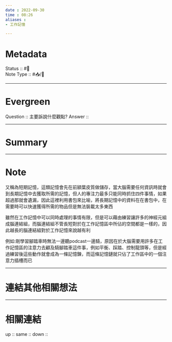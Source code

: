 ```yaml
---
date : 2022-09-30
time : 08:26
aliases :
- 工作記憶

---
```


# Metadata
Status :: #🌱 <br>
Note Type :: #📥/📘 <br>

---
# Evergreen
Question :: 主要訴說什麼觀點?
Answer :: 


---

# Summary


---

# Note
又稱為短期記憶，這類記憶會先在前額葉皮質做儲存，當大腦需要任何資訊時就會到長期記憶中去獲取所需的記憶，但人的專注力最多只能同時抓住四件事情，如果超過那就會遺漏，因此這裡利用書包來比喻，將長期記憶中的資料在在書包中，在需要時可以快速獲得所需的物品但是無法裝載太多東西

雖然在工作記憶中可以同時處理的事情有限，但是可以藉由練習讓許多的神經元組成腦連結組，而腦連結組不管長短對於在工作記憶區中所佔的空間都是一樣的，因此越長的腦連結組對於工作記憶來說越有利

例如:剛學習腳踏車時無法一邊聽podcast一邊騎，原因在於大腦需要用許多在工作記憶區的注意力去顧及騎腳踏車這件事，例如平衡、踩踏、控制龍頭等，但是經過練習後這些動作就會成為一條記憶鍊，而這條記憶鏈就只佔了工作區中的一個注意力插槽而已


---

# 連結其他相關想法


---

# 相關連結
up :: 
same :: 
down :: 


